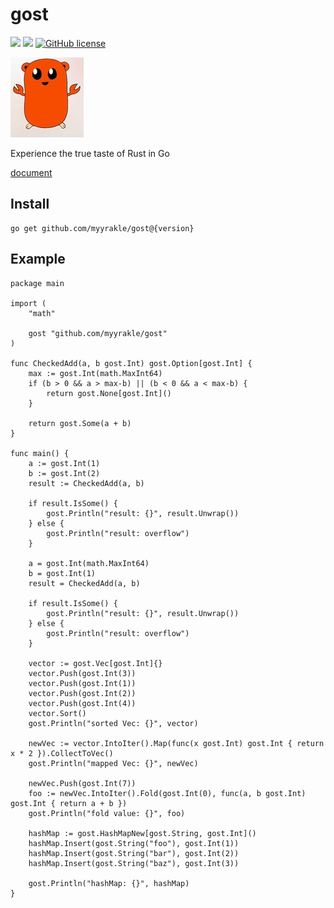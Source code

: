 # gost

![](https://img.shields.io/badge/language-Go-00ADD8) ![](https://img.shields.io/badge/version-v0.4.0-brightgreen) [![GitHub license](https://img.shields.io/badge/license-MIT-blue.svg)](./LICENSE)

![](./etc/gorris.jpg)

Experience the true taste of Rust in Go

[document](https://pkg.go.dev/github.com/myyrakle/gost)

## Install

```
go get github.com/myyrakle/gost@{version}
```

## Example

```
package main

import (
	"math"

	gost "github.com/myyrakle/gost"
)

func CheckedAdd(a, b gost.Int) gost.Option[gost.Int] {
	max := gost.Int(math.MaxInt64)
	if (b > 0 && a > max-b) || (b < 0 && a < max-b) {
		return gost.None[gost.Int]()
	}

	return gost.Some(a + b)
}

func main() {
	a := gost.Int(1)
	b := gost.Int(2)
	result := CheckedAdd(a, b)

	if result.IsSome() {
		gost.Println("result: {}", result.Unwrap())
	} else {
		gost.Println("result: overflow")
	}

	a = gost.Int(math.MaxInt64)
	b = gost.Int(1)
	result = CheckedAdd(a, b)

	if result.IsSome() {
		gost.Println("result: {}", result.Unwrap())
	} else {
		gost.Println("result: overflow")
	}

	vector := gost.Vec[gost.Int]{}
	vector.Push(gost.Int(3))
	vector.Push(gost.Int(1))
	vector.Push(gost.Int(2))
	vector.Push(gost.Int(4))
	vector.Sort()
	gost.Println("sorted Vec: {}", vector)

	newVec := vector.IntoIter().Map(func(x gost.Int) gost.Int { return x * 2 }).CollectToVec()
	gost.Println("mapped Vec: {}", newVec)

	newVec.Push(gost.Int(7))
	foo := newVec.IntoIter().Fold(gost.Int(0), func(a, b gost.Int) gost.Int { return a + b })
	gost.Println("fold value: {}", foo)

	hashMap := gost.HashMapNew[gost.String, gost.Int]()
	hashMap.Insert(gost.String("foo"), gost.Int(1))
	hashMap.Insert(gost.String("bar"), gost.Int(2))
	hashMap.Insert(gost.String("baz"), gost.Int(3))

	gost.Println("hashMap: {}", hashMap)
}
```
